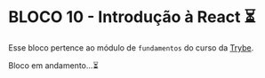 # BLOCO 10 - Introdução à React :hourglass_flowing_sand:



Esse bloco pertence ao módulo de `fundamentos` do curso da [Trybe](https://www.betrybe.com/). 

Bloco em andamento...:hourglass_flowing_sand:

